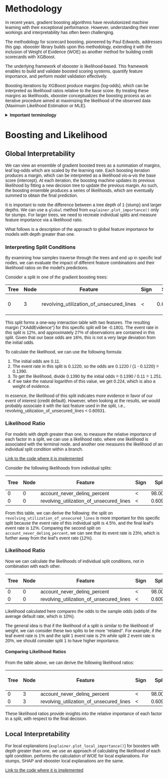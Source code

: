 # Methodology

<span style="font-family: Karma, sans-serif;">

In recent years, gradient boosting algorithms have revolutionized machine learning with their exceptional performance. However, understanding their inner workings and interpretability has often been challenging.

The methodology for scorecard boosting, pioneered by Paul Edwards, addresses this gap. xbooster library builds upon this methodology, extending it with the inclusion of Weight of Evidence (WOE) as another method for building credit scorecards with XGBoost.

The underlying framework of xbooster is likelihood-based. This framework enables to build and validate boosted scoring systems, quantify feature importance, and perform model validation effectively.

Boosting iterations by XGBoost produce margins (log-odds), which can be interpreted as likelihood ratios relative to the base score. By treating these margins as likelihoods, xbooster conceptualizes the boosting process as an iterative procedure aimed at maximizing the likelihood of the observed data (Maximum Likelihood Estimation or MLE).

<details><summary class="summary-box"><b>Important terminology</b><br></summary>
  <br>
  <p>
  <b>Weight of Evidence (WOE)</b>: calculates the log-odds of the event rate in a specific group relative to the event rate in the entire dataset. WOE in the context of gradient boosting is a (log) likelihood ratio that measures deviations from the average event rate in a given tree. WOE is defined as p("bad") / p("good") to match the direction of leaf weights (XAddEvidence) and WOE in this library.
  <br>
  </p>
  <p>
  <b>Information Value (IV)</b>: Shannon Information Value (IV).<br>
  </p>
  <p>
  <b>Leaf weights (XAddEvidence)</b>: gradient boosting margins, which can be interpreted as likelihood ratios.<br>
  </p>
  <p>
  <b>Points</b>: calculates credit scorecard points based on the XAddEvidence or WOE and the PDO (Points to Double the Odds) method.<br>
  </p>
  <b>Likelihood</b>: the exponent of WOE. When visualizing metrics for interpretability, we have an option to normalize to 1.<br>
  </p>
</details>

</span>

# Boosting and Likelihood

## Global Interpretability

<span style="font-family: Karma, sans-serif;">

We can view an ensemble of gradient boosted trees as a summation of margins, leaf log-odds which are scaled by the learning rate. Each boosting iteration produces a margin, which can be interpreted as a likelihood vis-a-vis the base score (intercept). At each iteration, the boosting machine updates its previous likelihood by fitting a new decision tree to update the previous margin. As such, the boosting ensemble produces a series of likelihoods, which are eventually summed to obtain the final prediction.

It is important to note the difference between a tree depth of 1 (stump) and larger depths. We can use a `global` method from `explainer.plot_importance()` only for stumps. For larger trees, we need to recreate individual splits and measure feature importance via a likelihood ratio.

What follows is a description of the approach to global feature importance for models with depth greater than one.

</span>

### Interpreting Split Conditions

<span style="font-family: Karma, sans-serif;">

By examining how samples traverse through the trees and end up in specific leaf nodes, we can evaluate the impact of different feature combinations and their likelihood ratios on the model's predictions. 

Consider a split in one of the gradient boosting trees:

</span>

| Tree | Node | Feature                               | Sign | Split   | Count | CountPct | NonEvents | Events | EventRate | WOE  | XAddEvidence | DetailedSplit |
|------|------|---------------------------------------|------|---------|-------|----------|-----------|--------|-----------|------|--------------|---------------|
| 0    | 3    | revolving_utilization_of_unsecured_lines | <    | 0.60931 | 1901  | 0.27157  | 1669      | 232    | 0.1220    | 0.224 | -0.1801      | account_never_delinq_percent < 98, revolving_utilization_of_unsecured_lines < 0.60930562 |

<span style="font-family: Karma, sans-serif;">

This split forms a one-way interaction table with two features. The resulting margin ("XAddEvidence") for this specific split will be -0.1801. The event rate in this split is 12%, and approximately 27% of observations are contained in this split. Given that our base odds are 16%, this is not a very large deviation from the initial odds.

To calculate the likelihood, we can use the following formula:

1. The initial odds are 0.11.
2. The event rate in this split is 0.1220, so the odds are 0.1220 / (1 - 0.1220) = 0.1390.
3. To get the likelihood, divide 0.1390 by the initial odds = 0.1390 / 0.11 = 1.251.
4. If we take the natural logarithm of this value, we get 0.224, which is also a weight of evidence.

In essence, the likelihood of this split indicates more evidence in favor of our event of interest (credit default). However, when looking at the results, we would probably associate it with the last feature used in the split, i.e., revolving_utilization_of_unsecured_lines < 0.60931. 
</span>

### Likelihood Ratio

<span style="font-family: Karma, sans-serif;">

For models with depth greater than one, to measure the relative importance of each factor in a split, we can use a likelihood ratio, where one likelihood is associated with the terminal node, and another one measures the likelihood of an individual split condition within a branch.

[Link to the code where it is implemented](https://github.com/xRiskLab/xBooster/blob/fc56c957975c17c42f973437cd86be331e881f7a/xbooster/explainer.py#L286)

Consider the following likelihoods from individual splits:

</span>

| Tree | Node | Feature                               | Sign | Split   | EventRate | Odds  | WOE    | Likelihood L(θ2∣x) |
|------|------|---------------------------------------|------|---------|-----------|-------|--------|---------------------|
| 0    | 0    | account_never_delinq_percent          | <    | 98.0000 | 0.23986   | 0.31554| 1.04376| 2.83989             |
| 0    | 0    | revolving_utilization_of_unsecured_lines | <  | 0.6093  | 0.04555   | 0.04772| -0.84509| 0.42952            |

<span style="font-family: Karma, sans-serif;">

From this table, we can derive the following: the split on `revolving_utilization_of_unsecured_lines` is more important for this specific split because the event rate of this individual split is 4.5%, and the final leaf’s event rate is 12%. Comparing the second split on `account_never_delinq_percent`, we can see that its event rate is 23%, which is further away from the leaf’s event rate (12%).
</span>

### Likelihood Ratio
<span style="font-family: Karma, sans-serif;">
Now we can calculate the likelihoods of individual split conditions, not in combination with each other.
</span>

| Tree | Node | Feature                               | Sign | Split   | Count | Events | NonEvents | EventRate | WOE     | Odds   | Likelihood L(θ2∣x) |
|------|------|---------------------------------------|------|---------|-------|--------|-----------|-----------|---------|--------|---------------------|
| 0    | 0    | account_never_delinq_percent          | <    | 98.0000 | 2810  | 674    | 2136      | 0.23986   | 1.04376 | 0.31554| 2.83989             |
| 0    | 0    | revolving_utilization_of_unsecured_lines | <  | 0.6093  | 5225  | 238    | 4987      | 0.04555   | -0.84509| 0.04772| 0.42952            |

<span style="font-family: Karma, sans-serif;">
Likelihood calculated here compares the odds to the sample odds (odds of the average default rate, which is 10%).

The general idea is that if the likelihood of a split is similar to the likelihood of weight, we can consider these two splits to be more “related”. For example, if the leaf event rate is 1% and the split 1 event rate is 2% while split 2 event rate is 20%, we should consider split 1 to have higher importance.
</span>

#### Comparing Likelihood Ratios

<span style="font-family: Karma, sans-serif;">
From the table above, we can derive the following likelihood ratios:
</span>

| Tree | Node | Feature                               | Sign | Split   | Likelihood L(θ1∣x) | Likelihood L(θ2∣x) | L(θ1∣x) / L(θ2∣x) | Odds 1 | Odds 2 | Odds 1 / Odds 2 | WOE1 | WOE2 | WOE2 - WOE1 | e^(WOE1 - WOE2) |
|------|------|---------------------------------------|------|---------|---------------------|---------------------|--------------------|--------|--------|-----------------|-------|-------|--------------|-----------------|
| 0    | 3    | account_never_delinq_percent          | <    | 98.0000 | 1.25105             | 2.83989             | 0.44053            | 0.13901| 0.31554| 0.44053         | 0.224 | 1.04376| -0.81978      | 0.44053         |
| 0    | 3    | revolving_utilization_of_unsecured_lines | <  | 0.6093  | 1.25105             | 0.42952             | 2.91269            | 0.13901| 0.04772| 2.91269         | 0.224 | -0.84509| 1.06908      | 2.91269         |

<span style="font-family: Karma, sans-serif;">
These likelihood ratios provide insights into the relative importance of each factor in a split, with respect to the final decision. 
</span>

## Local Interpretability

<span style="font-family: Karma, sans-serif;">
For local explanations (<code>explainer.plot_local_importance()</code>) for boosters with depth greater than one, we use an approach of calculating the likelihood of each split condition. performs the calculation of WOE for local explanations. For stumps, SHAP and xbooster local explanations are the same.

[Link to the code where it is implemented](https://github.com/xRiskLab/xBooster/blob/fc56c957975c17c42f973437cd86be331e881f7a/xbooster/explainer.py#L647)
</span>

